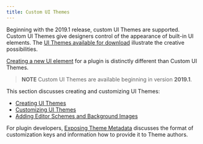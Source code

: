 ```yaml
---
title: Custom UI Themes
---
```

<!-- Copyright 2000-2020 JetBrains s.r.o. and other contributors. Use of this source code is governed by the Apache 2.0 license that can be found in the LICENSE file. -->

Beginning with the 2019.1 release, custom UI Themes are supported.
Custom UI Themes give designers control of the appearance of built-in UI elements.
The [UI Themes available for download](https://plugins.jetbrains.com/search?headline=164-theme&tags=Theme) illustrate the creative possibilities.

[Creating a new UI element](/user_interface_components/user_interface_components.md) for a plugin is distinctly different than Custom UI Themes.

> **NOTE** Custom UI Themes are available beginning in version **2019.1**.

This section discusses creating and customizing UI Themes:
* [Creating UI Themes](themes.md)
* [Customizing UI Themes](themes_customize.md)
* [Adding Editor Schemes and Background Images](themes_extras.md)

For plugin developers, [Exposing Theme Metadata](themes_metadata.md) discusses the format of customization keys and information how to provide it to Theme authors.
